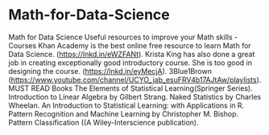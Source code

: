 # Math-for-Data-Science
Math for Data Science Useful resources to improve your Math skills -  Courses Khan Academy is the best online free resource to learn Math for Data Science. (https://lnkd.in/eWZFANt).  Krista King has also done a great job in creating exceptionally good introductory course. She is too good in designing the course. (https://lnkd.in/eyMecjA).  3Blue1Brown (https://www.youtube.com/channel/UCYO_jab_esuFRV4b17AJtAw/playlists).  MUST READ Books The Elements of Statistical Learning(Springer Series).  Introduction to Linear Algebra by Gilbert Strang.  Naked Statistics by Charles Wheelan.  An Introduction to Statistical Learning: with Applications in R.  Pattern Recognition and Machine Learning by Christopher M. Bishop.  Pattern Classification ((A Wiley-Interscience publication).
